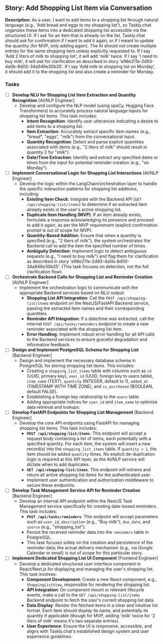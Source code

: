 ## Story: Add Shopping List Item via Conversation

**Description:**
As a user, I want to add items to a shopping list through natural language (e.g., 'Add bread and eggs to my shopping list'), so Taskly.chat organizes these items into a dedicated shopping list accessible via the structured UI. If I ask for an item that is already on the list, Taskly.chat should ask for confirmation if I want to add it again, or if I meant to update the quantity (for MVP, only adding again). The AI should not create multiple entries for the same shopping item unless explicitly requested to. If I say 'Add 2 liters of milk to shopping list', it will add 'milk' twice. If I say 'I need to buy milk', it will ask for clarification as described in story 'e98e211e-2d93-4a0b-8d00-34a946e30b35'. If I say 'Add milk to shopping list on Monday', it should add it to the shopping list and also create a reminder for Monday.

### Tasks

- [ ] **Develop NLU for Shopping List Item Extraction and Quantity Recognition** [AI/NLP Engineer]
  - Develop and configure the NLP model (using spaCy, Hugging Face Transformers) to accurately process natural language inputs for shopping list items. This task includes:
    *   **Intent Recognition**: Identify user utterances indicating a desire to add items to a shopping list.
    *   **Item Extraction**: Accurately extract specific item names (e.g., "bread", "eggs", "milk") from the conversational input.
    *   **Quantity Recognition**: Detect and parse explicit quantities associated with items (e.g., "2 liters of milk" should result in quantity 2 for "milk").
    *   **Date/Time Extraction**: Identify and extract any specified dates or times from the input for potential reminder creation (e.g., "on Monday").
- [ ] **Implement Conversational Logic for Shopping List Interactions** [AI/NLP Engineer]
  - Develop the logic within the LangChain/orchestration layer to handle the specific interaction patterns for shopping list additions, including:
    *   **Existing Item Check**: Integrate with the Backend API (`GET /api/shopping-list/items`) to determine if an extracted item already exists in the user's active shopping list.
    *   **Duplicate Item Handling (MVP)**: If an item already exists, formulate a response acknowledging its presence and proceed to add it again, as per the MVP requirement (explicit confirmation prompt is out of scope for MVP).
    *   **Quantity-Based Addition**: Ensure that when a quantity is specified (e.g., "2 liters of milk"), the system orchestrates the Backend call to add the item the specified number of times.
    *   **Ambiguity Detection**: Implement logic to detect ambiguous requests (e.g., "I need to buy milk") and flag them for clarification as described in story 'e98e211e-2d93-4a0b-8d00-34a946e30b35'. (This task focuses on detection, not the full clarification flow).
- [ ] **Orchestrate Backend Calls for Shopping List and Reminder Creation** [AI/NLP Engineer]
  - Implement the orchestration logic to communicate with the appropriate Backend services based on NLU output:
    *   **Shopping List API Integration**: Call the `POST /api/shopping-list/items` endpoint on the NestJS/FastAPI Backend service, passing the extracted item names and their corresponding quantities.
    *   **Reminder API Integration**: If a date/time was extracted, call the internal `POST /api/tasks/reminders` endpoint to create a new reminder associated with the shopping list item.
    *   **Error Handling**: Implement robust error handling for all API calls to the Backend services to ensure graceful degradation and informative feedback.
- [ ] **Design and Implement PostgreSQL Schema for Shopping List** [Backend Engineer]
  - Design and implement the necessary database schema in PostgreSQL for storing shopping list items. This includes:
    *   Creating a `shopping_list_items` table with columns such as `id` (UUID, primary key), `user_id` (UUID, foreign key to users table), `item_name` (TEXT), `quantity` (INTEGER, default to 1), `added_at` (TIMESTAMP WITH TIME ZONE), and `is_purchased` (BOOLEAN, default FALSE).
    *   Establishing a foreign key relationship to the `users` table.
    *   Adding appropriate indices for `user_id` and `item_name` to optimize data retrieval and lookups.
- [ ] **Develop FastAPI Endpoints for Shopping List Management** [Backend Engineer]
  - Develop the core API endpoints using FastAPI for managing shopping list items. This task includes:
    *   **`POST /api/shopping-list/items`**: This endpoint will accept a request body containing a list of items, each potentially with a specified quantity. For each item, the system will insert a new record(s) into the `shopping_list_items` table. If `quantity > 1`, the item should be added `quantity` times. No explicit de-duplication logic is required at this API layer, as the AI/NLP service will dictate when to add duplicates.
    *   **`GET /api/shopping-list/items`**: This endpoint will retrieve and return all active shopping list items for the authenticated user.
    *   Implement user authentication and authorization middleware to secure these endpoints.
- [ ] **Develop Task Management Service API for Reminder Creation** [Backend Engineer]
  - Develop an internal API endpoint within the NestJS Task Management service specifically for creating date-based reminders. This task includes:
    *   **`POST /api/tasks/reminders`**: This endpoint will accept parameters such as `user_id`, `description` (e.g., "Buy milk"), `due_date`, and `source` (e.g., "shopping_list").
    *   Persist the received reminder data into the `reminders` table in PostgreSQL.
    *   This task focuses solely on the creation and persistence of the reminder data; the actual delivery mechanism (e.g., via Google Calendar or email) is out of scope for this particular story.
- [ ] **Implement Dedicated Shopping List UI Component** [Frontend Engineer]
  - Develop a dedicated structured user interface component in React/Next.js for displaying and managing the user's shopping list. This task involves:
    *   **Component Development**: Create a new React component, e.g., `ShoppingListView`, responsible for rendering the shopping list.
    *   **API Integration**: On component mount or relevant lifecycle events, make a call to the `GET /api/shopping-list/items` Backend endpoint to fetch the user's current shopping list data.
    *   **Data Display**: Render the fetched items in a clear and intuitive list format. Each item should display its name, and potentially its quantity if applicable (though for MVP, adding 'milk' twice for '2 liters of milk' means it's two separate entries).
    *   **User Experience**: Ensure the UI is responsive, accessible, and aligns with Taskly.chat's established design system and user experience guidelines.
